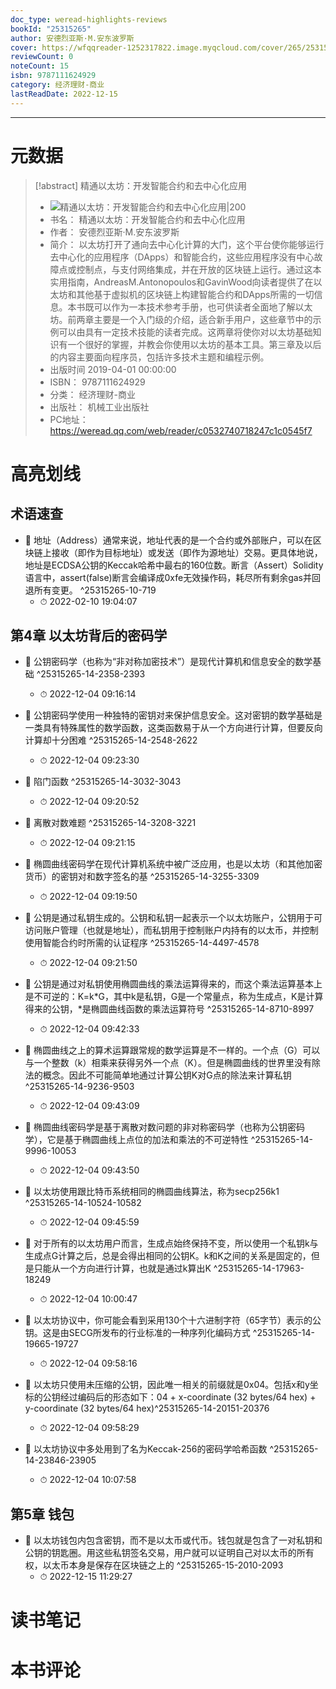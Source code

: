 ```yaml
---
doc_type: weread-highlights-reviews
bookId: "25315265"
author: 安德烈亚斯·M.安东波罗斯
cover: https://wfqqreader-1252317822.image.myqcloud.com/cover/265/25315265/t7_25315265.jpg
reviewCount: 0
noteCount: 15
isbn: 9787111624929
category: 经济理财-商业
lastReadDate: 2022-12-15
---
```


---
# 元数据
> [!abstract] 精通以太坊：开发智能合约和去中心化应用
> - ![ 精通以太坊：开发智能合约和去中心化应用|200](https://wfqqreader-1252317822.image.myqcloud.com/cover/265/25315265/t7_25315265.jpg)
> - 书名： 精通以太坊：开发智能合约和去中心化应用
> - 作者： 安德烈亚斯·M.安东波罗斯
> - 简介： 以太坊打开了通向去中心化计算的大门，这个平台使你能够运行去中心化的应用程序（DApps）和智能合约，这些应用程序没有中心故障点或控制点，与支付网络集成，并在开放的区块链上运行。通过这本实用指南，AndreasM.Antonopoulos和GavinWood向读者提供了在以太坊和其他基于虚拟机的区块链上构建智能合约和DApps所需的一切信息。本书既可以作为一本技术参考手册，也可供读者全面地了解以太坊。前两章主要是一个入门级的介绍，适合新手用户，这些章节中的示例可以由具有一定技术技能的读者完成。这两章将使你对以太坊基础知识有一个很好的掌握，并教会你使用以太坊的基本工具。第三章及以后的内容主要面向程序员，包括许多技术主题和编程示例。
> - 出版时间 2019-04-01 00:00:00
> - ISBN： 9787111624929
> - 分类： 经济理财-商业
> - 出版社： 机械工业出版社
> - PC地址：https://weread.qq.com/web/reader/c0532740718247c1c0545f7

# 高亮划线

## 术语速查


- 📌 地址（Address）通常来说，地址代表的是一个合约或外部账户，可以在区块链上接收（即作为目标地址）或发送（即作为源地址）交易。更具体地说，地址是ECDSA公钥的Keccak哈希中最右的160位数。断言（Assert）Solidity语言中，assert(false)断言会编译成0xfe无效操作码，耗尽所有剩余gas并回退所有变更。  ^25315265-10-719
    - ⏱ 2022-02-10 19:04:07 
## 第4章 以太坊背后的密码学


- 📌 公钥密码学（也称为“非对称加密技术”）是现代计算机和信息安全的数学基础  ^25315265-14-2358-2393
    - ⏱ 2022-12-04 09:16:14 

- 📌 公钥密码学使用一种独特的密钥对来保护信息安全。这对密钥的数学基础是一类具有特殊属性的数学函数，这类函数易于从一个方向进行计算，但要反向计算却十分困难  ^25315265-14-2548-2622
    - ⏱ 2022-12-04 09:23:30 

- 📌 陷门函数  ^25315265-14-3032-3043
    - ⏱ 2022-12-04 09:20:52 

- 📌 离散对数难题  ^25315265-14-3208-3221
    - ⏱ 2022-12-04 09:21:15 

- 📌 椭圆曲线密码学在现代计算机系统中被广泛应用，也是以太坊（和其他加密货币）的密钥对和数字签名的基  ^25315265-14-3255-3309
    - ⏱ 2022-12-04 09:19:50 

- 📌 公钥是通过私钥生成的。公钥和私钥一起表示一个以太坊账户，公钥用于可访问账户管理（也就是地址），而私钥用于控制账户内持有的以太币，并控制使用智能合约时所需的认证程序  ^25315265-14-4497-4578
    - ⏱ 2022-12-04 09:21:50 

- 📌 公钥是通过对私钥使用椭圆曲线的乘法运算得来的，而这个乘法运算基本上是不可逆的：K=k*G，其中k是私钥，G是一个常量点，称为生成点，K是计算得来的公钥，*是椭圆曲线函数的乘法运算符号  ^25315265-14-8710-8997
    - ⏱ 2022-12-04 09:42:33 

- 📌 椭圆曲线之上的算术运算跟常规的数学运算是不一样的。一个点（G）可以与一个整数（k）相乘来获得另外一个点（K）。但是椭圆曲线的世界里没有除法的概念。因此不可能简单地通过计算公钥K对G点的除法来计算私钥  ^25315265-14-9236-9503
    - ⏱ 2022-12-04 09:43:09 

- 📌 椭圆曲线密码学是基于离散对数问题的非对称密码学（也称为公钥密码学），它是基于椭圆曲线上点位的加法和乘法的不可逆特性  ^25315265-14-9996-10053
    - ⏱ 2022-12-04 09:43:50 

- 📌 以太坊使用跟比特币系统相同的椭圆曲线算法，称为secp256k1  ^25315265-14-10524-10582
    - ⏱ 2022-12-04 09:45:59 

- 📌 对于所有的以太坊用户而言，生成点始终保持不变，所以使用一个私钥k与生成点G计算之后，总是会得出相同的公钥K。k和K之间的关系是固定的，但是只能从一个方向进行计算，也就是通过k算出K  ^25315265-14-17963-18249
    - ⏱ 2022-12-04 10:00:47 

- 📌 以太坊协议中，你可能会看到采用130个十六进制字符（65字节）表示的公钥。这是由SECG所发布的行业标准的一种序列化编码方式  ^25315265-14-19665-19727
    - ⏱ 2022-12-04 09:58:16 

- 📌 以太坊只使用未压缩的公钥，因此唯一相关的前缀就是0x04。包括x和y坐标的公钥经过编码后的形态如下：​​​​​​​​​​04 + x-coordinate (32 bytes/64 hex) + y-coordinate (32 bytes/64 hex)​​  ^25315265-14-20151-20376
    - ⏱ 2022-12-04 09:58:29 

- 📌 以太坊协议中多处用到了名为Keccak-256的密码学哈希函数  ^25315265-14-23846-23905
    - ⏱ 2022-12-04 10:07:58 
## 第5章 钱包


- 📌 以太坊钱包内包含密钥，而不是以太币或代币。钱包就是包含了一对私钥和公钥的钥匙圈。用这些私钥签名交易，用户就可以证明自己对以太币的所有权，以太币本身是保存在区块链之上的  ^25315265-15-2010-2093
    - ⏱ 2022-12-15 11:29:27 
# 读书笔记

# 本书评论
